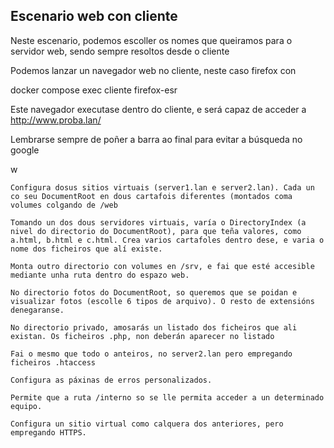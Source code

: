 ## Escenario web con cliente

Neste escenario, podemos escoller os nomes que queiramos para o servidor web, sendo sempre resoltos desde o cliente

Podemos lanzar un navegador web no cliente, neste caso firefox con

docker compose exec cliente firefox-esr

Este navegador executase dentro do cliente, e será capaz de acceder a http://www.proba.lan/

Lembrarse sempre de poñer a barra ao final para evitar a búsqueda no google

w

    Configura dosus sitios virtuais (server1.lan e server2.lan). Cada un co seu DocumentRoot en dous cartafois diferentes (montados coma volumes colgando de /web

    Tomando un dos dous servidores virtuais, varía o DirectoryIndex (a nivel do directorio do DocumentRoot), para que teña valores, como a.html, b.html e c.html. Crea varios cartafoles dentro dese, e varia o nome dos ficheiros que alí existe.

    Monta outro directorio con volumes en /srv, e fai que esté accesible mediante unha ruta dentro do espazo web.

    No directorio fotos do DocumentRoot, so queremos que se poidan e visualizar fotos (escolle 6 tipos de arquivo). O resto de extensións denegaranse.

    No directorio privado, amosarás un listado dos ficheiros que ali existan. Os ficheiros .php, non deberán aparecer no listado

    Fai o mesmo que todo o anteiros, no server2.lan pero empregando ficheiros .htaccess

    Configura as páxinas de erros personalizados.

    Permite que a ruta /interno so se lle permita acceder a un determinado equipo.

    Configura un sitio virtual como calquera dos anteriores, pero empregando HTTPS.
